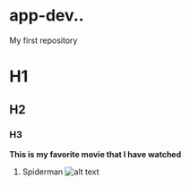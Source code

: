 # app-dev..
My first repository
# H1
## H2
### H3
**This is my favorite movie that I have watched**
1. Spiderman
![alt text](https://freepngimg.com/png/34957-ultimate-spiderman#google_vignette)
